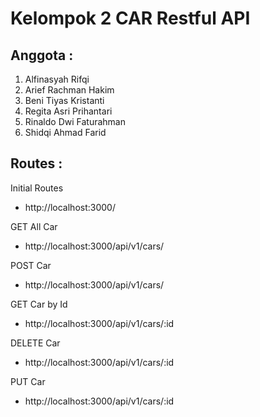 # Kelompok 2 CAR Restful API

## Anggota :

1. Alfinasyah Rifqi
2. Arief Rachman Hakim
3. Beni Tiyas Kristanti
4. Regita Asri Prihantari
5. Rinaldo Dwi Faturahman
6. Shidqi Ahmad Farid

## Routes :

Initial Routes

- http://localhost:3000/

GET All Car

- http://localhost:3000/api/v1/cars/

POST Car

- http://localhost:3000/api/v1/cars/

GET Car by Id

- http://localhost:3000/api/v1/cars/:id

DELETE Car

- http://localhost:3000/api/v1/cars/:id

PUT Car

- http://localhost:3000/api/v1/cars/:id
